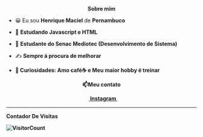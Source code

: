 
<p align="center"><b>Sobre mim</b></p>

<p align="left">
  
- 😀 Eu sou <strong>Henrique Maciel</strong> de <strong>Pernambuco</strong>

- 🔭 <strong>Estudando Javascript e HTML</strong>

- 🌱 <strong>Estudante do Senac Mediotec (Desenvolvimento de Sistema)</strong>

- ✍️ <strong>Sempre á procura de melhorar<strong>

- 💬 Curiosidades: <strong>Amo café☕ e Meu maior hobby é treinar</strong>
</p>
<p align="center">📫<b>Meu contato</br></p>

<p align="center">
<a href = "https://www.instagram.com/Heenriquemaciel" target="_blank"><img align="center" src="https://image.flaticon.com/icons/svg/174/174855.svg" height= 15px width = 15px> Instagram </a>&nbsp;&nbsp;

*************
**Contador De Visitas**

![VisitorCount](https://profile-counter.glitch.me/{Heenriquemac11}/count.svg)
